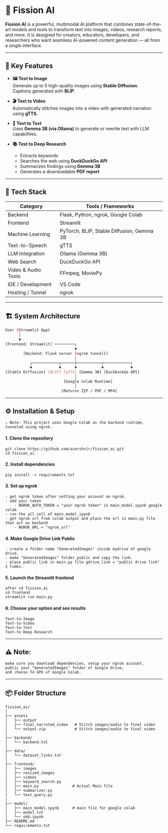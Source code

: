 # 🚀 Fission AI

**Fission AI** is a powerful, multimodal AI platform that combines state-of-the-art models and tools to transform text into images, videos, research reports, and more. It is designed for creators, educators, developers, and researchers who want seamless AI-powered content generation — all from a single interface.

---

## 🔮 Key Features

- **🖼️ Text to Image**  
  Generate up to 5 high-quality images using **Stable Diffusion**.  
  Captions generated with **BLIP**.

- **🎬 Text to Video**  
  Automatically stitches images into a video with generated narration using **gTTS**.

- **💬 Text to Text**  
  Uses **Gemma 3B (via Ollama)** to generate or rewrite text with LLM capabilities.

- **📚 Text to Deep Research**  
  - Extracts keywords
  - Searches the web using **DuckDuckGo API**
  - Summarizes findings using **Gemma 3B**
  - Generates a downloadable **PDF report**

---

## 🧠 Tech Stack

| Category             | Tools / Frameworks                         |
|----------------------|---------------------------------------------|
| Backend              | Flask, Python, ngrok, Google Colab         |
| Frontend             | Streamlit                                  |
| Machine Learning     | PyTorch, BLIP, Stable Diffusion, Gemma 3B  |
| Text-to-Speech       | gTTS                                        |
| LLM Integration      | Ollama (Gemma 3B)                           |
| Web Search           | DuckDuckGo API                             |
| Video & Audio Tools  | FFmpeg, MoviePy                            |
| IDE / Development    | VS Code                                    |
| Hosting / Tunnel     | ngrok                                       |

---

## 🏗️ System Architecture

```bash
User (Streamlit App)
      │
      ▼
[Frontend: Streamlit] ─────────┐
                               ▼
        [Backend: Flask server (ngrok tunnel)]
                               │
           ┌────────────┬──────┼───────────┬────────────┐
           ▼            ▼      ▼           ▼            ▼
[Stable Diffusion] [BLIP] [gTTS] [Gemma 3B] [DuckDuckGo API]
                               │
                          [Google Colab Runtime]
                               │
                         [Returns ZIP / PDF / MP4]

```
---
## ⚙️ Installation & Setup
```⚠️ Note: This project uses Google Colab as the backend runtime, tunneled using ngrok.```
#### 1. Clone the repository
```
git clone https://github.com/avarshvir/fission_ai.git
cd fission_ai
```

#### 2. Install dependencies
```
pip install -r requirements.txt
```

#### 3. Set up ngrok
```
- get ngrok token after setting your account on ngrok.
- add your token 
    - NGROK_AUTH_TOKEN = "your ngrok token" in main_model.ipynb google colab
- run the all cell of main_model.ipynb
- get ngrok url from colab output and place the url in main.py file that act as backend
    - NGROK_URL = "ngrok_url" 

```

#### 4. Make Google Drive Link Public
```
- create a folder name "GeneratedImages" inside mydrive of google drive.
- make "GeneratedImages" folder public and copy the link.
- place public link in main.py file gdrive_link = "public drive link" 2 times.
```

#### 5. Launch the Streamlit frontend
```
after cd fission_ai
cd frontend
streamlit run main.py
```

#### 6. Choose your option and see results
```
Text-to-Image
Text-to-Video
Text-to-Text
Text-to Deep Research
```

---

## ⚠️ Note:
```
make sure you download dependencies, setup your ngrok account, 
public your "GeneratedImages" folder of Google Drive, 
and choose T4 GPU of Google Colab.
```

---

## 📦 Folder Structure
```
fission_ai/
│
├── assets
|   ├── output
|   ├── final_narrated_video   # Stitch images/audio to final video
|   └── output.zip             # Stitch images/audio to final video
|
├── backend/
│   └── backend.txt
|
├── data/
│   └── dataset_links.txt
│
├── frontend/
│   ├── images
|   ├── resized_images
|   ├── videos
|   ├── keyword_search.py
|   ├── main.py               # Actual Main file
|   ├── summarizer.py
|   └── text_query.py
|
├── model/
│   ├── main_model.ipynb      # main file for google colab
|   ├── model.txt
|   └── ok8.ipynb
├── README.md
└── requirements.txt
```



